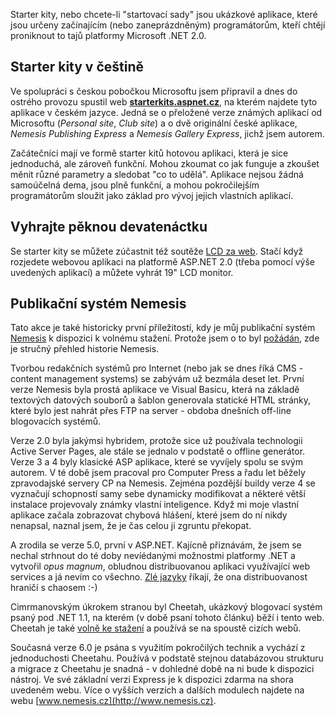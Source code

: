 <!-- dcterms:identifier = aspnetcz#63 -->
<!-- dcterms:title = Podívejte se na ukázkové .NET aplikace v češtině a můžete vyhrát pěknou devatenáctku! -->
<!-- dcterms:abstract = Ve spolupráci s českou pobočkou Microsoftu spouštím nový web o ASP.NET starter kitech. -->
<!-- np9:categoryId = 6 -->
<!-- x4w:category = Akce a události -->
<!-- np9:authorId = 1 -->
<!-- np9:authorEmail = michal.valasek@altairis.cz -->
<!-- dcterms:creator = Michal Altair Valášek -->
<!-- dcterms:created = 2005-11-27T01:26:31.26+01:00 -->
<!-- dcterms:date = 2005-11-27T01:26:31.26+01:00 -->

Starter kity, nebo chcete-li "startovací sady" jsou ukázkové aplikace, které jsou určeny začínajícím (nebo zaneprázdněným) programátorům, kteří chtějí proniknout to tajů platformy Microsoft .NET 2.0.

## Starter kity v češtině

Ve spolupráci s českou pobočkou Microsoftu jsem připravil a dnes do ostrého provozu spustil web [**starterkits.aspnet.cz**](http://starterkits.aspnet.cz/), na kterém najdete tyto aplikace v českém jazyce. Jedná se o přeložené verze známých aplikací od Microsoftu (*Personal site*, *Club site*) a o dvě originální české aplikace, *Nemesis Publishing Express* a *Nemesis Gallery Express*, jichž jsem autorem.

Začátečníci mají ve formě starter kitů hotovou aplikaci, která je sice jednoduchá, ale zároveň funkční. Mohou zkoumat co jak funguje a zkoušet měnit různé parametry a sledobat "co to udělá". Aplikace nejsou žádná samoúčelná dema, jsou plně funkční, a mohou pokročilejším programátorům sloužit jako základ pro vývoj jejich vlastních aplikací.

## Vyhrajte pěknou devatenáctku

Se starter kity se můžete zúčastnit též soutěže [LCD za web](http://www.lcdzaweb.cz/). Stačí když rozjedete webovou aplikaci na platformě ASP.NET 2.0 (třeba pomocí výše uvedených aplikací) a můžete vyhrát 19" LCD monitor.

## Publikační systém Nemesis

Tato akce je také historicky první příležitostí, kdy je můj publikační systém [Nemesis](http://www.nemesis.cz/) k dispozici k volnému stažení. Protože jsem o to byl [požádán](http://starterkits.aspnet.cz/Forum/Thread.aspx?ThreadID=46), zde je stručný přehled historie Nemesis.

Tvorbou redakčních systémů pro Internet (nebo jak se dnes říká CMS - content management systems) se zabývám už bezmála deset let. První verze Nemesis byla prostá aplikace ve Visual Basicu, která na základě textových datových souborů a šablon generovala statické HTML stránky, které bylo jest nahrát přes FTP na server - obdoba dnešních off-line blogovacích systémů.

Verze 2.0 byla jakýmsi hybridem, protože sice už používala technologii Active Server Pages, ale stále se jednalo v podstatě o offline generátor. Verze 3 a 4 byly klasické ASP aplikace, které se vyvíjely spolu se svým autorem. V té době jsem pracoval pro Computer Press a řadu let běžely zpravodajské servery CP na Nemesis. Zejména pozdější buildy verze 4 se vyznačují schopností samy sebe dynamicky modifikovat a některé větší instalace projevovaly známky vlastní inteligence. Když mi moje vlastní aplikace začala zobrazovat chybová hlášení, které jsem do ní nikdy nenapsal, naznal jsem, že je čas celou ji zgruntu překopat.

A zrodila se verze 5.0, první v ASP.NET. Kajícně přiznávám, že jsem se nechal strhnout do té doby nevíédanými možnostmi platformy .NET a vytvořil *opus magnum*, obludnou distribuovanou aplikaci využívající web services a já nevím co všechno. [Zlé jazyky](http://www.bestijka.cz/) říkají, že ona distribuovanost hraničí s chaosem :-)

Cimrmanovským úkrokem stranou byl Cheetah, ukázkový blogovací systém psaný pod .NET 1.1, na kterém (v době psaní tohoto článku) běží i tento web. Cheetah je také [volně ke stažení](http://software.altaircom.net/software/cheetah.aspx) a používá se na spoustě cizích webů.

Současná verze 6.0 je psána s využitím pokročilých technik a vychází z jednoduchosti Cheetahu. Používá v podstatě stejnou databázovou strukturu a migrace z Cheetahu je snadná - v dohledné době na ni bude k dispozici nástroj. Ve své základní verzi Express je k dispozici zdarma na shora uvedeném webu. Více o vyšších verzích a dalších modulech najdete na webu [www.nemesis.cz](http://www.nemesis.cz).